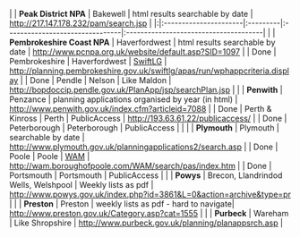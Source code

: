 | | **Peak District NPA** | Bakewell | html results searchable by date | http://217.147.178.232/pam/search.jsp |
|:|:----------------------|:---------|:--------------------------------|:--------------------------------------|
|  | **Pembrokeshire Coast NPA** | Haverfordwest | html results searchable by date  | http://www.pcnpa.org.uk/website/default.asp?SID=1097 |
| Done | Pembrokeshire | Haverfordwest | [SwiftLG](SwiftLG.md) | http://planning.pembrokeshire.gov.uk/swiftlg/apas/run/wphappcriteria.display |
| Done | Pendle | Nelson | Like Maldon | http://bopdoccip.pendle.gov.uk/PlanApp/jsp/searchPlan.jsp |
|  | **Penwith** | Penzance | planning applications organised by year (in html) | http://www.penwith.gov.uk/index.cfm?articleid=7088 |
| Done | Perth & Kinross | Perth | PublicAccess | http://193.63.61.22/publicaccess/ |
| Done | Peterborough | Peterborough | PublicAccess |  |
|  | **Plymouth** | Plymouth | searchable by date | http://www.plymouth.gov.uk/planningapplications2/search.asp |
| Done | Poole | Poole | [WAM](WAM.md) | http://wam.boroughofpoole.com/WAM/search/pas/index.htm |
| Done | Portsmouth | Portsmouth | PublicAccess |
|  | **Powys** | Brecon, Llandrindod Wells, Welshpool | Weekly lists as pdf | http://www.powys.gov.uk/index.php?id=3861&L=0&action=archive&type=pr |
|  | **Preston** | Preston | weekly lists as pdf - hard to navigate| http://www.preston.gov.uk/Category.asp?cat=1555 |
|  | **Purbeck** | Wareham | Like Shropshire | http://www.purbeck.gov.uk/planning/planappsrch.asp |